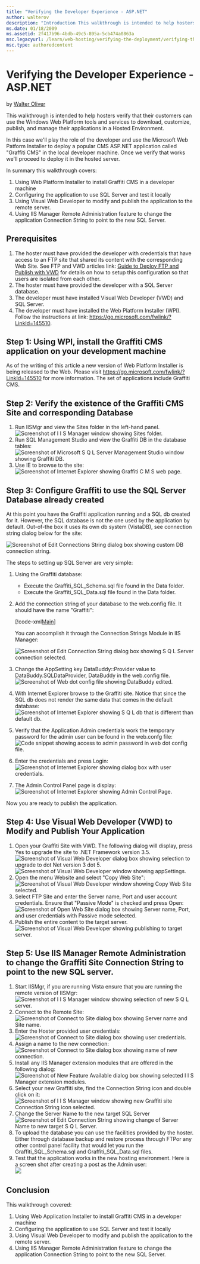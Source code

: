 ```yaml
---
title: "Verifying the Developer Experience - ASP.NET"
author: walterov
description: "Introduction This walkthrough is intended to help hosters verify that their customers can use the Windows Web Platform tools and services to download, custom..."
ms.date: 01/18/2009
ms.assetid: 2f417b96-4bdb-49c5-895a-5cb474a0863a
msc.legacyurl: /learn/web-hosting/verifying-the-deployment/verifying-the-developer-experience-aspnet
msc.type: authoredcontent
---
```

# Verifying the Developer Experience - ASP.NET

by [Walter Oliver](https://github.com/walterov)

This walkthrough is intended to help hosters verify that their customers can use the Windows Web Platform tools and services to download, customize, publish, and manage their applications in a Hosted Environment.

In this case we'll play the role of the developer and use the Microsoft Web Patform Installer to deploy a popular CMS ASP.NET application called "Graffiti CMS" in the local developer machine. Once we verify that works we'll proceed to deploy it in the hosted server.

In summary this walkthrough covers:

1. Using Web Platform Installer to install Graffiti CMS in a developer machine
2. Configuring the application to use SQL Server and test it locally
3. Using Visual Web Developer to modify and publish the application to the remote server.
4. Using IIS Manager Remote Administration feature to change the application Connection String to point to the new SQL Server.

## Prerequisites

1. The hoster must have provided the developer with credentials that have access to an FTP site that shared its content with the corresponding Web Site. See FTP and VWD articles link: [Guide to Deploy FTP and Publish with VWD](../configuring-servers-in-the-windows-web-platform/guide-to-deploy-ftp-and-publish-with-vwd.md) for details on how to setup this configuration so that users are isolated from each other.
2. The hoster must have provided the developer with a SQL Server database.
3. The developer must have installed Visual Web Developer (VWD) and SQL Server.
4. The developer must have installed the Web Platform Installer (WPI). Follow the instructions at link: <https://go.microsoft.com/fwlink/?LinkId=145510>.

## Step 1: Using WPI, install the Graffiti CMS application on your development machine

As of the writing of this article a new version of Web Platform Installer is being released to the Web. Please visit <https://go.microsoft.com/fwlink/?LinkId=145510> for more information. The set of applications include Graffiti CMS.

## Step 2: Verify the existence of the Graffiti CMS Site and corresponding Database

1. Run IISMgr and view the Sites folder in the left-hand panel.  
    ![Screenshot of I I S Manager window showing Sites folder.](verifying-the-developer-experience-aspnet/_static/image5.jpg)
2. Run SQL Management Studio and view the Graffiti DB in the database tables:  
    ![Screenshot of Microsoft S Q L Server Management Studio window showing Graffiti DB.](verifying-the-developer-experience-aspnet/_static/image9.jpg)
3. Use IE to browse to the site:  
    ![Screenshot of Internet Explorer showing Graffiti C M S web page.](verifying-the-developer-experience-aspnet/_static/image13.jpg)

## Step 3: Configure Graffiti to use the SQL Server Database already created

At this point you have the Graffiti application running and a SQL db created for it. However, the SQL database is not the one used by the application by default. Out-of-the box it uses its own db system (VistaDB), see connection string dialog below for the site:

![Screenshot of Edit Connections String dialog box showing custom DB connection string.](verifying-the-developer-experience-aspnet/_static/image17.jpg)

The steps to setting up SQL Server are very simple:

1. Using the Graffiti database:

    - Execute the Graffiti\_SQL\_Schema.sql file found in the Data folder.
    - Execute the Graffiti\_SQL\_Data.sql file found in the Data folder.
2. Add the connection string of your database to the web.config file. It should have the name "Graffiti":  

    [!code-xml[Main](verifying-the-developer-experience-aspnet/samples/sample1.xml)]

    You can accomplish it through the Connection Strings Module in IIS Manager:

    ![Screenshot of Edit Connection String dialog box showing S Q L Server connection selected.](verifying-the-developer-experience-aspnet/_static/image21.jpg)
3. Change the AppSetting key DataBuddy::Provider value to DataBuddy.SQLDataProvider, DataBuddy in the web.config file.  
    ![Screenshot of Web dot config file showing DataBuddy edited.](verifying-the-developer-experience-aspnet/_static/image25.jpg)
4. With Internet Explorer browse to the Graffiti site. Notice that since the SQL db does not render the same data that comes in the default database:  
    ![Screenshot of Internet Explorer showing S Q L db that is different than default db.](verifying-the-developer-experience-aspnet/_static/image29.jpg)
5. Verify that the Application Admin credentials work the temporary password for the admin user can be found in the web.confg file:  
    ![Code snippet showing access to admin password in web dot config file.](verifying-the-developer-experience-aspnet/_static/image33.jpg)
6. Enter the credentials and press Login:  
    ![Screenshot of Internet Explorer showing dialog box with user credentials.](verifying-the-developer-experience-aspnet/_static/image37.jpg)
7. The Admin Control Panel page is display:  
    ![Screenshot of Internet Explorer showing Admin Control Page.](verifying-the-developer-experience-aspnet/_static/image41.jpg)

Now you are ready to publish the application.

## Step 4: Use Visual Web Developer (VWD) to Modify and Publish Your Application

1. Open your Graffiti Site with VWD. The following dialog will display, press Yes to upgrade the site to .NET Framework version 3.5.  
    ![Screenshot of Visual Web Developer dialog box showing selection to upgrade to dot Net version 3 dot 5.](verifying-the-developer-experience-aspnet/_static/image45.jpg)  
    ![Screenshot of Visual Web Developer window showing appSettings.](verifying-the-developer-experience-aspnet/_static/image49.jpg)
2. Open the menu Website and select "Copy Web Site":  
    ![Screenshot of Visual Web Developer window showing Copy Web Site selected.](verifying-the-developer-experience-aspnet/_static/image55.jpg)
3. Select FTP Site and enter the Server name, Port and user account credentials. Ensure that "Passive Mode" is checked and press Open:  
    ![Screenshot of Open Web Site dialog box showing Server name, Port, and user credentials with Passive mode selected.](verifying-the-developer-experience-aspnet/_static/image61.jpg)
4. Publish the entire content to the target server.  
    ![Screenshot of Visual Web Developer showing publishing to target server.](verifying-the-developer-experience-aspnet/_static/image65.jpg)

## Step 5: Use IIS Manager Remote Administration to change the Graffiti Site Connection String to point to the new SQL server.

1. Start IISMgr, if you are running Vista ensure that you are running the remote version of IISMgr:  
    ![Screenshot of I I S Manager window showing selection of new S Q L server.](verifying-the-developer-experience-aspnet/_static/image69.jpg)
2. Connect to the Remote Site:  
    ![Screenshot of Connect to Site dialog box showing Server name and Site name.](verifying-the-developer-experience-aspnet/_static/image73.jpg)
3. Enter the Hoster provided user credentials:  
    ![Screenshot of Connect to Site dialog box showing user credentials.](verifying-the-developer-experience-aspnet/_static/image77.jpg)
4. Assign a name to the new connection:  
    ![Screenshot of Connect to Site dialog box showing name of new connection.](verifying-the-developer-experience-aspnet/_static/image81.jpg)
5. Install any IIS Manager extension modules that are offered in the following dialog:  
    ![Screenshot of New Feature Available dialog box showing selected I I S Manager extension modules.](verifying-the-developer-experience-aspnet/_static/image87.jpg)
6. Select your new Graffiti site, find the Connection String icon and double click on it:  
    ![Screenshot of I I S Manager window showing new Graffiti site Connection String icon selected.](verifying-the-developer-experience-aspnet/_static/image95.jpg)
7. Change the Server Name to the new target SQL Server  
    ![Screenshot of Edit Connection String showing change of Server Name to new target S Q L Server.](verifying-the-developer-experience-aspnet/_static/image99.jpg)
8. To upload the database you can use the facilities provided by the hoster. Either through database backup and restore process through FTPor any other control panel facility that would let you run the Graffiti\_SQL\_Schema.sql and Graffiti\_SQL\_Data.sql files.
9. Test that the application works in the new hosting environment. Here is a screen shot after creating a post as the Admin user:  
    ![](verifying-the-developer-experience-aspnet/_static/image103.jpg)

## Conclusion

This walkthrough covered:

1. Using Web Application Installer to install Graffiti CMS in a developer machine
2. Configuring the application to use SQL Server and test it locally
3. Using Visual Web Developer to modify and publish the application to the remote server.
4. Using IIS Manager Remote Administration feature to change the application Connection String to point to the new SQL Server.

